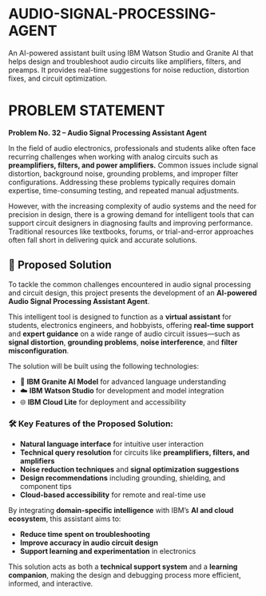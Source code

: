# AUDIO-SIGNAL-PROCESSING-AGENT
An AI-powered assistant built using IBM Watson Studio and Granite AI that helps design and troubleshoot audio circuits like amplifiers, filters, and preamps. It provides real-time suggestions for noise reduction, distortion fixes, and circuit optimization. 
# PROBLEM STATEMENT
**Problem No. 32 – Audio Signal Processing Assistant Agent**

In the field of audio electronics, professionals and students alike often face recurring challenges when working with analog circuits such as **preamplifiers, filters, and power amplifiers.** Common issues include signal distortion, background noise, grounding problems, and improper filter configurations. Addressing these problems typically requires domain expertise, time-consuming testing, and repeated manual adjustments.

However, with the increasing complexity of audio systems and the need for precision in design, there is a growing demand for intelligent tools that can support circuit designers in diagnosing faults and improving performance. Traditional resources like textbooks, forums, or trial-and-error approaches often fall short in delivering quick and accurate solutions.
## 🚀 Proposed Solution

To tackle the common challenges encountered in audio signal processing and circuit design, this project presents the development of an **AI-powered Audio Signal Processing Assistant Agent**.

This intelligent tool is designed to function as a **virtual assistant** for students, electronics engineers, and hobbyists, offering **real-time support** and **expert guidance** on a wide range of audio circuit issues—such as **signal distortion**, **grounding problems**, **noise interference**, and **filter misconfiguration**.

The solution will be built using the following technologies:

- 🧠 **IBM Granite AI Model** for advanced language understanding
- ☁️ **IBM Watson Studio** for development and model integration
- 🌐 **IBM Cloud Lite** for deployment and accessibility

### 🛠️ Key Features of the Proposed Solution:

- **Natural language interface** for intuitive user interaction
- **Technical query resolution** for circuits like **preamplifiers, filters, and amplifiers**
- **Noise reduction techniques** and **signal optimization suggestions**
- **Design recommendations** including grounding, shielding, and component tips
- **Cloud-based accessibility** for remote and real-time use

By integrating **domain-specific intelligence** with IBM’s **AI and cloud ecosystem**, this assistant aims to:

- **Reduce time spent on troubleshooting**
- **Improve accuracy in audio circuit design**
- **Support learning and experimentation** in electronics

This solution acts as both a **technical support system** and a **learning companion**, making the design and debugging process more efficient, informed, and interactive.

